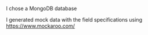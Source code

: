 I chose a MongoDB database

I generated mock data with the field specifications using https://www.mockaroo.com/
